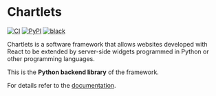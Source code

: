 # Chartlets 

[![CI](https://github.com/bcdev/chartlets/actions/workflows/backend-ci.yml/badge.svg)](https://github.com/bcdev/chartlets/actions/workflows/backend-ci.yml)
[![PyPI](https://img.shields.io/pypi/v/chartlets)](https://pypi.org/project/chartlets/)
[![black](https://img.shields.io/badge/code%20style-black-000000.svg)](https://github.com/psf/black)

Chartlets is a software framework that allows websites developed with
React to be extended by server-side widgets programmed in Python or other
programming languages. 

This is the **Python backend library** of the framework.

For details refer to the [documentation](https://bcdev.github.io/chartlets/).
